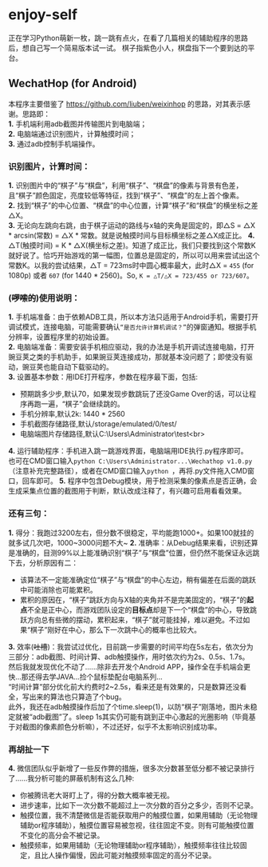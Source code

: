 # enjoy-self
正在学习Python萌新一枚，跳一跳有点火，在看了几篇相关的辅助程序的思路后，想自己写一个简易版本试一试。
棋子指紫色小人，棋盘指下一个要到达的平台。
## WechatHop (for Android)
本程序主要借鉴了 https://github.com/liuben/weixinhop 的思路，对其表示感谢。思路即：<br>
**1.** 手机端利用adb截图并传输图片到电脑端；<br>
**2.** 电脑端通过识别图片，计算触摸时间；<br>
**3.** 通过adb控制手机端操作。<br>
### 识别图片，计算时间：
**1.** 识别图片中的“棋子”与“棋盘”，利用“棋子”、“棋盘”的像素与背景有色差，且“棋子”颜色固定，亮度较低等特征，找到“棋子”、“棋盘”的左上首个像素。<br>
**2.** 找到“棋子”的中心位置、“棋盘”的中心位置，计算“棋子”和“棋盘”的横坐标之差△X。<br>
**3.** 无论向左跳向右跳，由于棋子运动的路线与x轴的夹角是固定的，即△S = △X * arcsin(常数) = △X * 常数。就是说触摸时间与目标横坐标之差△X成正比。
**4.** △T(触摸时间) = K * △X(横坐标之差)。知道了成正比，我们只要找到这个常数K就好说了。恰巧开始游戏的第一幅图，位置总是固定的，所以可以用来尝试出这个常数K。以我的尝试结果，△T = 723ms时中圆心概率最大，此时△X = `455` (for 1080p) 或者 `607` (for 1440 * 2560)。So, `K = △T/△X = 723/455 or 723/607`。<br>
### (<del>啰嗦的</del>)使用说明：
**1.** 手机端准备：由于依赖ADB工具，所以本方法只适用于Android手机，需要打开调试模式，连接电脑，可能需要确认`“是否允许计算机调试？”`的弹窗通知。根据手机分辨率，设置程序里的初始设置。<br>
**2.** 电脑端准备：需要安装手机相应驱动，我的办法是手机开调试连接电脑，打开豌豆荚之类的手机助手，如果豌豆荚连接成功，那就基本没问题了；即使没有驱动，豌豆荚也能自动下载驱动的。<br>
**3.** 设置基本参数：用IDE打开程序，参数在程序最下面，包括:
* 预期跳多少步,默认70，如果发现步数跳玩了还没Game Over的话，可以让程序再跑一遍，“棋子”会继续跳的。
* 手机分辨率,默认2k: 1440 * 2560
* 手机截图存储路径,默认/storage/emulated/0/test/
* 电脑端图片存储路径,默认C:\Users\Administrator\test\<br>

**4.** 运行辅助程序：手机进入跳一跳游戏界面，电脑端用IDE执行.py程序即可。<br>
也可在CMD窗口输入`python C:\Users\Administrator...\Wechathop v1.0.py`（注意补充完整路径），或者在CMD窗口输入`python `，再将.py文件拖入CMD窗口，回车即可。
**5.** 程序中包含Debug模块，用于检测采集的像素点是否正确，会生成采集点位置的截图用于判断，默认改成注释了，有兴趣可启用看看效果。
### 还有三句：
**1.** 得分：我跑过3200左右，但分数不很稳定，平均能跑1000+。如果100就挂的就多试几次吧，1000~3000问题不大~
**2.** 准确率：从Debug结果来看，识别还算是准确的，目测99%以上能准确识别“棋子”与“棋盘”位置，但仍然不能保证永远跳下去，分析原因有二：<br>
* 该算法不一定能准确定位“棋子”与“棋盘”的中心左边，稍有偏差在后面的跳跃中可能消除也可能累积。
* 累积的原因在，“棋子”跳跃方向与X轴的夹角并不是完美固定的，“棋子”的**起点**不全是正中心，而游戏团队设定的**目标点**却是下一个“棋盘”的中心，导致跳跃方向总有些微的摆动，累积起来，“棋子”就可能挂掉，难以避免。不过如果“棋子”刚好在中心，那么下一次跳中心的概率也比较大。

**3.** 效率(<del>吐槽</del>)：我尝试过优化，目前跳一步需要的时间平均在5s左右，依次分为三部分：adb截图、时间计算、adb触摸操作，用时依次约为2s、0.5s、1.7s。<br>
然后我就发现优化不动了......除非去开发个Android APP，操作全在手机端会更快...那还得去学JAVA...捡个鼠标垫配台电脑系列...<br>
“时间计算”部分优化前大约费时2~2.5s，看来还是有效果的，只是数算还没看全，写出来的算法也只算造了个bug。<br>
此外，我还在adb触摸操作后加了个time.sleep(1)，以防“棋子”刚落地，图片未稳定就被“adb截图”了。sleep 1s其实仍可能有跳到正中心激起的光圈影响（毕竟基于对截图的像素颜色分析嘛），不过还好，似乎不太影响识别成功率。
### 再胡扯一下
**4.** 微信团队似乎新增了一些反作弊的措施，很多次分数甚至低分都不被记录排行了......我分析可能的屏蔽机制有这么几种:
* 你被腾讯老大哥盯上了，得的分数大概率被无视。
* 进步速率，比如下一次分数不能超过上一次分数的百分之多少，否则不记录。
* 触摸位置，我不清楚微信是否能获取用户的触摸位置，如果用辅助（无论物理辅助or程序辅助），触摸位置容易被忽视，往往固定不变。则有可能触摸位置不变化的高分会不被记录。
* 触摸频率，如果用辅助（无论物理辅助or程序辅助），触摸频率往往比较固定，且比人操作偏慢，因此可能对触摸频率固定的高分不记录。
